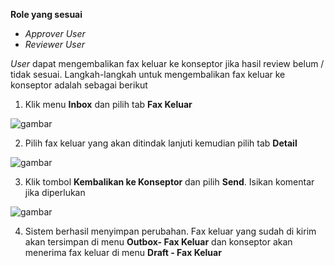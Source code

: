 **Role yang sesuai**

- *Approver User*
- *Reviewer User*

*User* dapat mengembalikan fax keluar ke konseptor jika hasil review belum / tidak sesuai. Langkah-langkah untuk mengembalikan fax keluar ke konseptor adalah sebagai berikut

1. Klik menu **Inbox** dan pilih tab **Fax Keluar**

![gambar](SC_FaxKeluar/FK41.png)

2. Pilih fax keluar yang akan ditindak lanjuti kemudian pilih tab **Detail**

![gambar](SC_FaxKeluar/FK42.png)

3. Klik tombol **Kembalikan ke Konseptor** dan pilih **Send**. Isikan komentar jika diperlukan

![gambar](SC_FaxKeluar/FK43.png)

4. Sistem berhasil menyimpan perubahan. Fax keluar yang sudah di kirim akan tersimpan di menu **Outbox- Fax Keluar** dan konseptor akan menerima fax keluar di menu **Draft - Fax Keluar**
